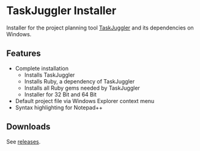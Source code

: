 # TaskJuggler Installer
Installer for the project planning tool [TaskJuggler](https://github.com/taskjuggler/TaskJuggler) and its dependencies on Windows.

## Features

* Complete installation
  * Installs TaskJuggler
  * Installs Ruby, a dependency of TaskJuggler
  * Installs all Ruby gems needed by TaskJuggler
  * Installer for 32 Bit and 64 Bit
* Default project file via Windows Explorer context menu
* Syntax highlighting for Notepad++

## Downloads

See [releases](releases). 
